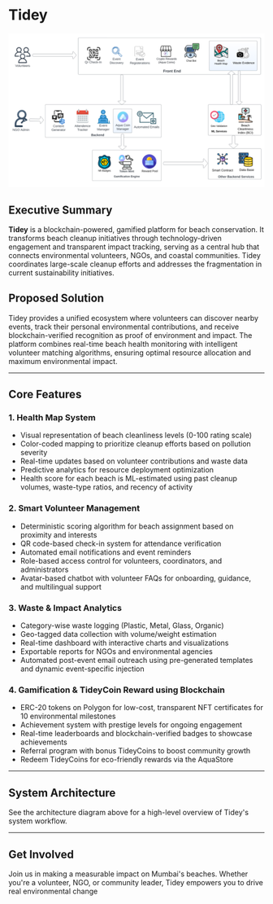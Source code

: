 # Tidey

![Tidey Architecture Diagram](Demo/ArchitecureDiagram.png)

## Executive Summary

**Tidey** is a blockchain-powered, gamified platform for beach conservation. It transforms beach cleanup initiatives through technology-driven engagement and transparent impact tracking, serving as a central hub that connects environmental volunteers, NGOs, and coastal communities. Tidey coordinates large-scale cleanup efforts and addresses the fragmentation in current sustainability initiatives.



## Proposed Solution

Tidey provides a unified ecosystem where volunteers can discover nearby events, track their personal environmental contributions, and receive blockchain-verified recognition as proof of environment and impact. The platform combines real-time beach health monitoring with intelligent volunteer matching algorithms, ensuring optimal resource allocation and maximum environmental impact.

---

## Core Features

### 1. Health Map System
- Visual representation of beach cleanliness levels (0-100 rating scale)
- Color-coded mapping to prioritize cleanup efforts based on pollution severity
- Real-time updates based on volunteer contributions and waste data
- Predictive analytics for resource deployment optimization
- Health score for each beach is ML-estimated using past cleanup volumes, waste-type ratios, and recency of activity

### 2. Smart Volunteer Management
- Deterministic scoring algorithm for beach assignment based on proximity and interests
- QR code-based check-in system for attendance verification
- Automated email notifications and event reminders
- Role-based access control for volunteers, coordinators, and administrators
- Avatar-based chatbot with volunteer FAQs for onboarding, guidance, and multilingual support

### 3. Waste & Impact Analytics
- Category-wise waste logging (Plastic, Metal, Glass, Organic)
- Geo-tagged data collection with volume/weight estimation
- Real-time dashboard with interactive charts and visualizations
- Exportable reports for NGOs and environmental agencies
- Automated post-event email outreach using pre-generated templates and dynamic event-specific injection

### 4. Gamification & TideyCoin Reward using Blockchain
- ERC-20 tokens on Polygon for low-cost, transparent NFT certificates for 10 environmental milestones
- Achievement system with prestige levels for ongoing engagement
- Real-time leaderboards and blockchain-verified badges to showcase achievements
- Referral program with bonus TideyCoins to boost community growth
- Redeem TideyCoins for eco-friendly rewards via the AquaStore

---

## System Architecture

See the architecture diagram above for a high-level overview of Tidey's system workflow.

---

## Get Involved

Join us in making a measurable impact on Mumbai's beaches. Whether you're a volunteer, NGO, or community leader, Tidey empowers you to drive real environmental change